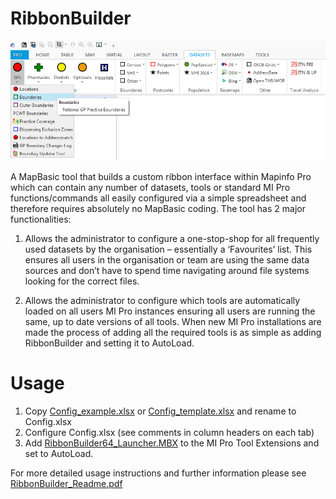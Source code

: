 # RibbonBuilder
![RibbonBuilder](https://raw.githubusercontent.com/nadnerb33/RibbonBuilder/master/Images/RibbonBuilder.png)

A MapBasic tool that builds a custom ribbon interface within Mapinfo Pro which can contain any number of datasets, tools or standard MI Pro functions/commands all easily configured via a simple spreadsheet and therefore requires absolutely no MapBasic coding.
The tool has 2 major functionalities:

1.	Allows the administrator to configure a one-stop-shop for all frequently used datasets by the organisation – essentially a ‘Favourites’ list. This ensures all users in the organisation or team are using the same data sources and don’t have to spend time navigating around file systems looking for the correct files.

2.	Allows the administrator to configure which tools are automatically loaded on all users MI Pro instances ensuring all users are running the same, up to date versions of all tools. When new MI Pro installations are made the process of adding all the required tools is as simple as adding RibbonBuilder and setting it to AutoLoad.


# Usage

1. Copy [Config_example.xlsx](Config_example.xlsx) or [Config_template.xlsx](Config_template.xlsx) and rename to Config.xlsx
2. Configure Config.xlsx (see comments in column headers on each tab)
3. Add [RibbonBuilder64_Launcher.MBX](RibbonBuilder64_Launcher.MBX) to the MI Pro Tool Extensions and set to AutoLoad.

For more detailed usage instructions and further information please see [RibbonBuilder_Readme.pdf](RibbonBuilder_Readme.pdf)
